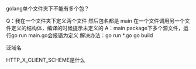 golang单个文件夹下不能有多个包？

Q：我在一个文件夹下定义两个文件  然后包名都是  main
在一个文件调用另一个文件定义的结构体，编译的时候提示未定义的
A：main package下多个源文件，运行go run main.go会报错为定义
解决办法：go run *.go  go build


泛域名


HTTP_X_CLIENT_SCHEME是什么
